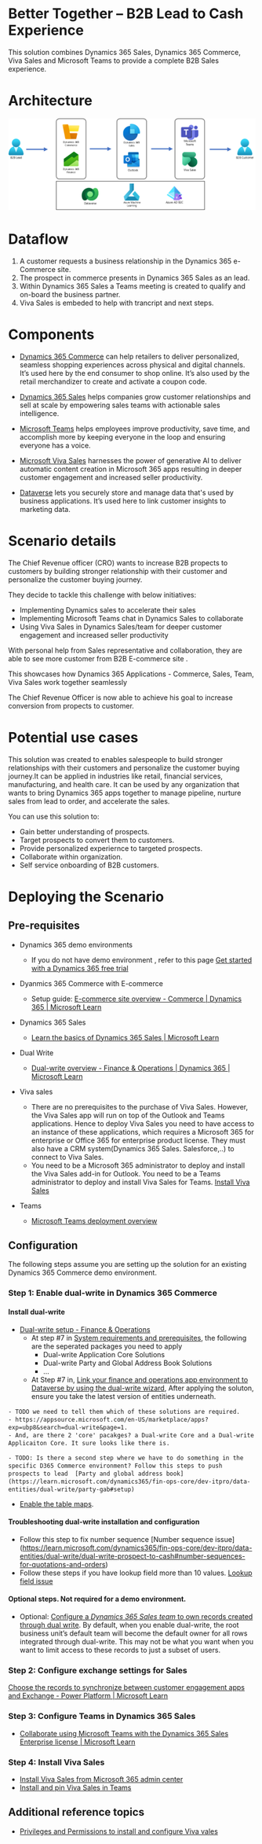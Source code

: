 # Better Together – B2B Lead to Cash Experience

This solution combines Dynamics 365 Sales, Dynamics 365 Commerce, Viva Sales and Microsoft Teams to provide a complete B2B Sales experience.

# Architecture

![Better Together B2B Lead to Cash Experience](B2BLeadtoCashExperience.png)

# Dataflow

1. A customer requests a business relationship in the Dynamics 365 e-Commerce site.
1. The prospect in commerce presents in Dynamics 365 Sales as an lead.
1. Within Dynamics 365 Sales a Teams meeting is created to qualify and on-board the business partner.
2. Viva Sales is embeded to help with trancript and next steps.
 
 

# Components

-   [Dynamics 365 Commerce](https://dynamics.microsoft.com/commerce/capabilities/) can help retailers to deliver personalized, seamless shopping experiences across physical and digital channels. It’s used here by the end consumer to shop online. It’s also used by the retail merchandizer to create and activate a coupon code.

-  [Dynamics 365 Sales](https://dynamics.microsoft.com/sales/overview/) helps companies grow customer relationships and sell at scale by empowering sales teams with actionable sales intelligence.

-  [Microsoft Teams](https://www.microsoft.com/microsoft-teams/teams-for-work) helps employees improve productivity, save time, and accomplish more by keeping everyone in the loop and ensuring everyone has a voice.

-  [Microsoft Viva Sales](https://www.microsoft.com/microsoft-viva/sales) harnesses the power of generative AI to deliver automatic content creation in Microsoft 365 apps resulting in deeper customer engagement and increased seller productivity.

-   [Dataverse](https://powerplatform.microsoft.com/dataverse/) lets you securely store and manage data that's used by business applications. It’s used here to link customer insights to marketing data.

# Scenario details

The Chief Revenue officer (CRO) wants to increase B2B propects to customers by building stronger relationship with their customer and personalize the customer buying journey.

They decide to tackle this challenge with below initiatives:

-   Implementing Dynamics sales to accelerate their sales
-   Implementing Microsoft Teams chat in Dynamics Sales to collaborate
-   Using Viva Sales in Dynamics Sales/team for deeper customer engagement and increased seller productivity

With personal help from Sales representative and collaboration, they are able to see more customer from B2B E-commerce site .

This showcases how Dynamics 365 Applications - Commerce, Sales, Team, Viva Sales work together seamlessly 

The Chief Revenue Officer is now able to achieve his goal to increase conversion from propects to customer.

# Potential use cases

This solution was created to enables salespeople to build stronger relationships with their customers and personalize the customer buying journey.It can be applied in industries like retail, financial services, manufacturing, and health care. It can be used by any organization that wants to bring Dynamics 365 apps together to manage pipeline, nurture sales from lead to order, and accelerate the sales.

You can use this solution to:

-   Gain better understanding of prospects.
-   Target prospects to convert them to customers.
-   Provide personalized experiernce to targeted prospects.
-   Collaborate within organization.
-   Self service onboarding of B2B customers.

# Deploying the Scenario


## Pre-requisites

-   Dynamics 365 demo environments 
    - If you do not have demo environment , refer to this page [Get started with a Dynamics 365 free trial](https://dynamics.microsoft.com/dynamics-365-free-trial/)

-   Dyanmics 365 Commerce with E-commerce
    -   Setup guide: [E-commerce site overview - Commerce \| Dynamics 365 \| Microsoft Learn](https://learn.microsoft.com/dynamics365/commerce/online-store-overview)

- Dynamics 365 Sales 
   - [Learn the basics of Dynamics 365 Sales | Microsoft Learn](https://learn.microsoft.com/dynamics365/sales/user-guide-learn-basics)
- Dual Write
   - [Dual-write overview - Finance & Operations | Dynamics 365 | Microsoft Learn](https://learn.microsoft.com/en-us/dynamics365/fin-ops-core/dev-itpro/data-entities/dual-write/dual-write-overview)
- Viva sales
    - There are no prerequisites to the purchase of Viva Sales. However, the Viva Sales app will run on top of the Outlook and Teams applications. Hence to deploy Viva Sales you need to have access to an instance of these applications, which requires a Microsoft 365 for enterprise or Office 365 for enterprise product license. They must also have a CRM system(Dynamics 365 Sales. Salesforce,..) to connect to Viva Sales.
    - You need to be a Microsoft 365 administrator to deploy and install the Viva Sales add-in for Outlook. You need to be a Teams administrator to deploy and install Viva Sales for Teams.
    [Install Viva Sales](https://learn.microsoft.com/Viva/sales/install-viva-sales/)
- Teams
    - [Microsoft Teams deployment overview](https://learn.microsoft.com/microsoftteams/deploy-overview/)
    
## Configuration
The following steps assume you are setting up the solution for an existing Dynamics 365 Commerce demo environment.

### Step 1: Enable dual-write in Dynamics 365 Commerce
#### Install dual-write  
- [Dual-write setup - Finance & Operations](https://learn.microsoft.com/dynamics365/fin-ops-core/dev-itpro/data-entities/dual-write/dual-write-home-page)
  - At step #7 in [System requirements and prerequisites](https://learn.microsoft.com/en-gb/dynamics365/fin-ops-core/dev-itpro/data-entities/dual-write/requirements-and-prerequisites), the following are the seperated packages you need to apply
      - Dual-write Application Core Solutions 
      - Dual-write Party and Global Address Book Solutions
      - ...
  - At Step #7 in, [Link your finance and operations app environment to Dataverse by using the dual-write wizard](https://learn.microsoft.com/en-us/dynamics365/fin-ops-core/dev-itpro/data-entities/dual-write/link-your-environment), After applying the soluton, ensure you take the latest version of entities underneath.
```
- TODO we need to tell them which of these solutions are required.
- https://appsource.microsoft.com/en-US/marketplace/apps?exp=ubp8&search=dual-write&page=1. 
- And, are there 2 'core' pacakges? a Dual-write Core and a Dual-write Applicaiton Core. It sure looks like there is. 
```
  
```
- TODO: Is there a second step where we have to do something in the specific D365 Commerce environment? Follow this steps to push prospects to lead  [Party and global address book](https://learn.microsoft.com/dynamics365/fin-ops-core/dev-itpro/data-entities/dual-write/party-gab#setup)
```
- [Enable the table maps](https://learn.microsoft.com/en-us/dynamics365/fin-ops-core/dev-itpro/data-entities/dual-write/enable-entity-map).

#### Troubleshooting dual-write installation and configuration
- Follow this step to fix number sequence [Number sequence issue] (https://learn.microsoft.com/dynamics365/fin-ops-core/dev-itpro/data-entities/dual-write/dual-write-prospect-to-cash#number-sequences-for-quotations-and-orders)
- Follow these steps if you have lookup field more than 10 values. [Lookup field issue](https://learn.microsoft.com/dynamics365/fin-ops-core/dev-itpro/data-entities/dual-write/dual-write-troubleshooting-initial-sync#error-customer-map)

#### Optional steps. Not required for a demo environment.
- Optional: [Configure a <em>Dynamics 365 Sales team</em> to own records created through dual write](https://learn.microsoft.com/dynamics365/fin-ops-core/dev-itpro/data-entities/dual-write/user-specified-team-owner). By default, when you enable dual-write, the root business unit’s default team will become the default owner for all rows integrated through dual-write. This may not be what you want when you want to limit access to these records to just a subset of users.

### Step 2: Configure exchange settings for Sales

[Choose the records to synchronize between customer engagement apps and Exchange - Power Platform | Microsoft Learn](https://learn.microsoft.com/power-platform/admin/choose-records-synchronize-dynamics-365-outlook-exchange)

### Step 3: Configure Teams in Dynamics 365 Sales

- [Collaborate using Microsoft Teams with the Dynamics 365 Sales Enterprise license | Microsoft Learn](https://learn.microsoft.com/dynamics365/sales/manage-teams?tabs=sales)

### Step 4: Install Viva Sales

- [Install Viva Sales from Microsoft 365 admin center](https://learn.microsoft.com/en-gb/Viva/sales/install-viva-sales-individual-add-in-admin-center)
- [Install and pin Viva Sales in Teams](https://learn.microsoft.com/en-gb/viva/sales/install-pin-viva-sales-teams)

## Additional reference topics
- [Privileges and Permissions to install and configure Viva vales](https://learn.microsoft.com/en-gb/Viva/sales/install-viva-sales) 
